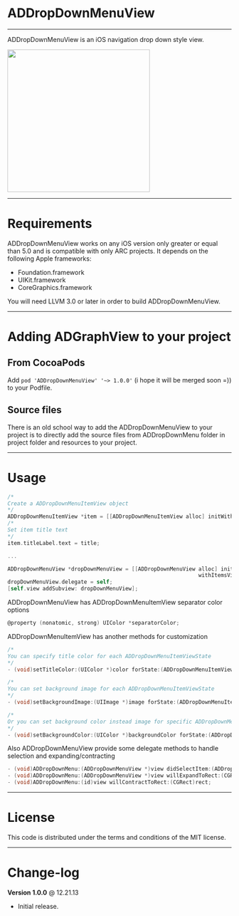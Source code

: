 ADDropDownMenuView
=============
-------------

ADDropDownMenuView is an iOS navigation drop down style view.

<img src="https://dl.dropboxusercontent.com/u/25847340/ADDropDownMenuView/ADDropDownMenuView.gif" width="320" />

------------
Requirements
============

ADDropDownMenuView works on any iOS version only greater or equal than 5.0 and is compatible with only ARC projects. It depends on the following Apple frameworks:

* Foundation.framework
* UIKit.framework
* CoreGraphics.framework

You will need LLVM 3.0 or later in order to build ADDropDownMenuView. 

------------------------------------
Adding ADGraphView to your project
====================================

From CocoaPods
------------

Add `pod 'ADDropDownMenuView' '~> 1.0.0'` (i hope it will be merged soon =)) to your Podfile.

Source files
------------

There is an old school way to add the ADDropDownMenuView to your project is to directly add the source files from ADDropDownMenu folder in project folder and resources to your project.

-----
Usage
=====

```objective-c
/*
Create a ADDropDownMenuItemView object
*/
ADDropDownMenuItemView *item = [[ADDropDownMenuItemView alloc] initWithSize: CGSizeMake(320, 44)];
/*
Set item title text
*/
item.titleLabel.text = title;

...

ADDropDownMenuView *dropDownMenuView = [[ADDropDownMenuView alloc] initAtOrigin:CGPointMake(0, 20)
                                                            withItemsViews:@[itemsArray]];
dropDownMenuView.delegate = self;
[self.view addSubview: dropDownMenuView];
```

ADDropDownMenuView has ADDropDownMenuItemView separator color options
```objective-c
@property (nonatomic, strong) UIColor *separatorColor;
```

ADDropDownMenuItemView has another methods for customization
```objective-c
/*
You can specify title color for each ADDropDownMenuItemViewState
*/
- (void)setTitleColor:(UIColor *)color forState:(ADDropDownMenuItemViewState)state;

/*
You can set background image for each ADDropDownMenuItemViewState
*/
- (void)setBackgroundImage:(UIImage *)image forState:(ADDropDownMenuItemViewState)state;

/*
Or you can set background color instead image for specific ADDropDownMenuItemViewState
*/
- (void)setBackgroundColor:(UIColor *)backgroundColor forState:(ADDropDownMenuItemViewState)state;
```

Also ADDropDownMenuView provide some delegate methods to handle selection and expanding/contracting
```objective-c
- (void)ADDropDownMenu:(ADDropDownMenuView *)view didSelectItem:(ADDropDownMenuItemView *)item;
- (void)ADDropDownMenu:(ADDropDownMenuView *)view willExpandToRect:(CGRect)rect;
- (void)ADDropDownMenu:(id)view willContractToRect:(CGRect)rect;
```

-------
License
=======

This code is distributed under the terms and conditions of the MIT license. 

----------
Change-log
==========

**Version 1.0.0** @ 12.21.13

- Initial release.
